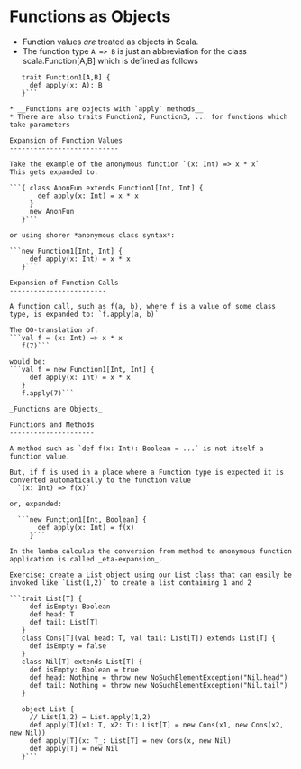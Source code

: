 Functions as Objects
===================

  * Function values *are* treated as objects in Scala.
  * The function type `A => B` is just an abbreviation for the class scala.Function[A,B] which is defined as follows

  ```package scala
     trait Function1[A,B] {
       def apply(x: A): B
     }```

  * __Functions are objects with `apply` methods__
  * There are also traits Function2, Function3, ... for functions which take parameters

Expansion of Function Values
---------------------------

  Take the example of the anonymous function `(x: Int) => x * x`
  This gets expanded to:

  ```{ class AnonFun extends Function1[Int, Int] {
         def apply(x: Int) = x * x
       }
       new AnonFun
     }```

  or using shorer *anonymous class syntax*:

  ```new Function1[Int, Int] {
       def apply(x: Int) = x * x
     }```

Expansion of Function Calls
------------------------

  A function call, such as f(a, b), where f is a value of some class type, is expanded to: `f.apply(a, b)`

  The OO-translation of:
  ```val f = (x: Int) => x * x
     f(7)```

  would be:
  ```val f = new Function1[Int, Int] {
       def apply(x: Int) = x * x
     }
     f.apply(7)```

  _Functions are Objects_

Functions and Methods
---------------------

  A method such as `def f(x: Int): Boolean = ...` is not itself a function value.

  But, if f is used in a place where a Function type is expected it is converted automatically to the function value
    `(x: Int) => f(x)`

  or, expanded:

    ```new Function1[Int, Boolean] {
         def apply(x: Int) = f(x)
       }```

  In the lamba calculus the conversion from method to anonymous function application is called _eta-expansion_.

  Exercise: create a List object using our List class that can easily be invoked like `List(1,2)` to create a list containing 1 and 2

  ```trait List[T] {
       def isEmpty: Boolean
       def head: T
       def tail: List[T]
     }
     class Cons[T](val head: T, val tail: List[T]) extends List[T] {
       def isEmpty = false
     }
     class Nil[T] extends List[T] {
       def isEmpty: Boolean = true
       def head: Nothing = throw new NoSuchElementException("Nil.head")
       def tail: Nothing = throw new NoSuchElementException("Nil.tail")
     }

     object List {
       // List(1,2) = List.apply(1,2)
       def apply[T](x1: T, x2: T): List[T] = new Cons(x1, new Cons(x2, new Nil))
       def apply[T](x: T_: List[T] = new Cons(x, new Nil)
       def apply[T] = new Nil
     }```
